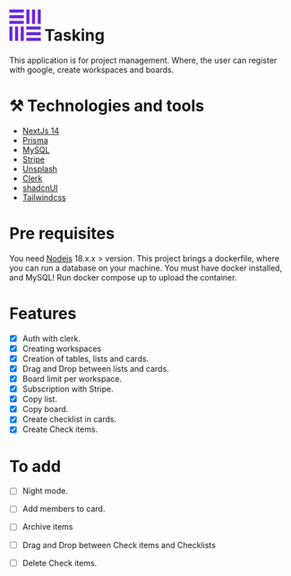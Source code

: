 # <img src='public/logo-indigo.svg' with='30'  heigh='30' /> Tasking

This application is for project management. Where, the user can register with google, create workspaces and boards.

# ⚒ Technologies and tools

- [NextJs 14](https://nextjs.org/)
- [Prisma](https://www.prisma.io/)
- [MySQL](https://www.mysql.com/)
- [Stripe](https://stripe.com)
- [Unsplash](https://unsplash.com/pt-br)
- [Clerk](https://clerk.com/)
- [shadcnUI](https://ui.shadcn.com/)
- [Tailwindcss](https://tailwindcss.com/)

# Pre requisites

You need [Nodejs](https://nodejs.org/en) 18.x.x > version. This project brings a dockerfile, where you can run a database on your machine. You must have docker installed, and MySQL! Run docker compose up to upload the container.

# Features
- [x] Auth with clerk.
- [x] Creating workspaces
- [x] Creation of tables, lists and cards.
- [x] Drag and Drop between lists and cards.
- [x] Board limit per workspace.
- [x] Subscription with Stripe.
- [x] Copy list.
- [x] Copy board.
- [x] Create checklist in cards.
- [x] Create Check items.

# To add

- [ ] Night mode.
- [ ] Add members to card.
- [ ] Archive items
- [ ] Drag and Drop between Check items and Checklists
- [ ] Delete Check items.




